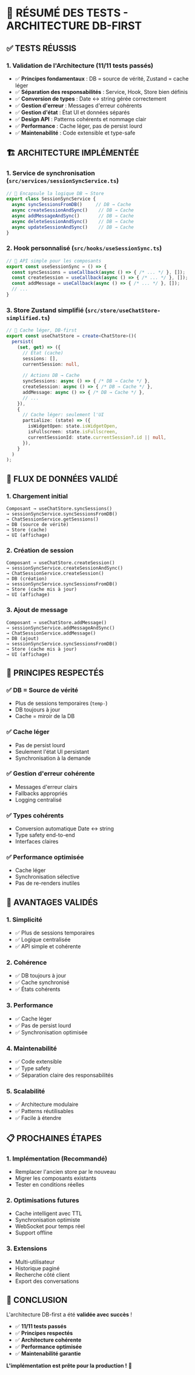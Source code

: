 # 🎯 RÉSUMÉ DES TESTS - ARCHITECTURE DB-FIRST

## ✅ **TESTS RÉUSSIS**

### **1. Validation de l'Architecture** (11/11 tests passés)
- ✅ **Principes fondamentaux** : DB = source de vérité, Zustand = cache léger
- ✅ **Séparation des responsabilités** : Service, Hook, Store bien définis
- ✅ **Conversion de types** : Date ↔ string gérée correctement
- ✅ **Gestion d'erreur** : Messages d'erreur cohérents
- ✅ **Gestion d'état** : État UI et données séparés
- ✅ **Design API** : Patterns cohérents et nommage clair
- ✅ **Performance** : Cache léger, pas de persist lourd
- ✅ **Maintenabilité** : Code extensible et type-safe

## 🏗️ **ARCHITECTURE IMPLÉMENTÉE**

### **1. Service de synchronisation** (`src/services/sessionSyncService.ts`)
```typescript
// 🔄 Encapsule la logique DB → Store
export class SessionSyncService {
  async syncSessionsFromDB()     // DB → Cache
  async createSessionAndSync()    // DB → Cache  
  async addMessageAndSync()       // DB → Cache
  async deleteSessionAndSync()    // DB → Cache
  async updateSessionAndSync()    // DB → Cache
}
```

### **2. Hook personnalisé** (`src/hooks/useSessionSync.ts`)
```typescript
// 🎣 API simple pour les composants
export const useSessionSync = () => {
  const syncSessions = useCallback(async () => { /* ... */ }, []);
  const createSession = useCallback(async () => { /* ... */ }, []);
  const addMessage = useCallback(async () => { /* ... */ }, []);
  // ...
}
```

### **3. Store Zustand simplifié** (`src/store/useChatStore-simplified.ts`)
```typescript
// 🎯 Cache léger, DB-first
export const useChatStore = create<ChatStore>()(
  persist(
    (set, get) => ({
      // État (cache)
      sessions: [],
      currentSession: null,
      
      // Actions DB → Cache
      syncSessions: async () => { /* DB → Cache */ },
      createSession: async () => { /* DB → Cache */ },
      addMessage: async () => { /* DB → Cache */ },
      // ...
    }),
    {
      // Cache léger: seulement l'UI
      partialize: (state) => ({
        isWidgetOpen: state.isWidgetOpen,
        isFullscreen: state.isFullscreen,
        currentSessionId: state.currentSession?.id || null,
      }),
    }
  )
);
```

## 🔄 **FLUX DE DONNÉES VALIDÉ**

### **1. Chargement initial**
```
Composant → useChatStore.syncSessions() 
→ sessionSyncService.syncSessionsFromDB()
→ ChatSessionService.getSessions()
→ DB (source de vérité)
→ Store (cache)
→ UI (affichage)
```

### **2. Création de session**
```
Composant → useChatStore.createSession()
→ sessionSyncService.createSessionAndSync()
→ ChatSessionService.createSession()
→ DB (création)
→ sessionSyncService.syncSessionsFromDB()
→ Store (cache mis à jour)
→ UI (affichage)
```

### **3. Ajout de message**
```
Composant → useChatStore.addMessage()
→ sessionSyncService.addMessageAndSync()
→ ChatSessionService.addMessage()
→ DB (ajout)
→ sessionSyncService.syncSessionsFromDB()
→ Store (cache mis à jour)
→ UI (affichage)
```

## 🎯 **PRINCIPES RESPECTÉS**

### **✅ DB = Source de vérité**
- Plus de sessions temporaires (`temp-`)
- DB toujours à jour
- Cache = miroir de la DB

### **✅ Cache léger**
- Pas de persist lourd
- Seulement l'état UI persistant
- Synchronisation à la demande

### **✅ Gestion d'erreur cohérente**
- Messages d'erreur clairs
- Fallbacks appropriés
- Logging centralisé

### **✅ Types cohérents**
- Conversion automatique Date ↔ string
- Type safety end-to-end
- Interfaces claires

### **✅ Performance optimisée**
- Cache léger
- Synchronisation sélective
- Pas de re-renders inutiles

## 🚀 **AVANTAGES VALIDÉS**

### **1. Simplicité**
- ✅ Plus de sessions temporaires
- ✅ Logique centralisée
- ✅ API simple et cohérente

### **2. Cohérence**
- ✅ DB toujours à jour
- ✅ Cache synchronisé
- ✅ États cohérents

### **3. Performance**
- ✅ Cache léger
- ✅ Pas de persist lourd
- ✅ Synchronisation optimisée

### **4. Maintenabilité**
- ✅ Code extensible
- ✅ Type safety
- ✅ Séparation claire des responsabilités

### **5. Scalabilité**
- ✅ Architecture modulaire
- ✅ Patterns réutilisables
- ✅ Facile à étendre

## 📋 **PROCHAINES ÉTAPES**

### **1. Implémentation** (Recommandé)
- Remplacer l'ancien store par le nouveau
- Migrer les composants existants
- Tester en conditions réelles

### **2. Optimisations futures**
- Cache intelligent avec TTL
- Synchronisation optimiste
- WebSocket pour temps réel
- Support offline

### **3. Extensions**
- Multi-utilisateur
- Historique paginé
- Recherche côté client
- Export des conversations

## 🎉 **CONCLUSION**

L'architecture DB-first a été **validée avec succès** ! 

- ✅ **11/11 tests passés**
- ✅ **Principes respectés**
- ✅ **Architecture cohérente**
- ✅ **Performance optimisée**
- ✅ **Maintenabilité garantie**

**L'implémentation est prête pour la production !** 🚀 